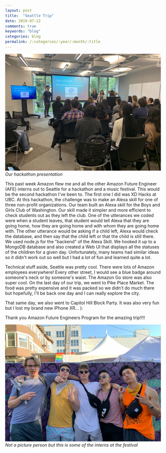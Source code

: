 ```yaml
---
layout: post
title:  "Seattle Trip"
date: 2019-07-22
comments: true
keywords: "blog"
categories: blog
permalink: /:categories/:year/:month/:title
---
```


![Hackathon](/assets/alexademo.jpg)
*Our hackathon presentation*

This past week Amazon flew me and all the other Amazon Future Engineer (AFE) interns out to Seattle for a hackathon and a music festival. This would be the second hackathon I've been to. The first one I did was XD Hacks at UBC. At this hackathon, the challenge was to make an Alexa skill for one of three non-profit organizations. Our team built an Alexa skill for the Boys and Girls Club of Washington. Our skill made it simpler and more efficient to check students out as they left the club. One of the utterances we coded were when a student leaves, that student would tell Alexa that they are going home, how they are going home and with whom they are going home with. The other utterance would be asking if a child left, Alexa would check the database, and then say that the child left or that the child is still there. We used node.js for the "backend" of the Alexa Skill. We hooked it up to a MongoDB database and also created a Web UI that displays all the statuses of the children for a given day. Unfortunately, many teams had similar ideas so it didn't work out so well but I had a lot of fun and learned quite a lot.

Technical stuff aside, Seattle was pretty cool. There were lots of Amazon employees everywhere! Every other street, I would see a blue badge around someone's neck or by someone's waist. The Amazon Go store was also super cool. On the last day of our trip, we went to Pike Place Market. The food was pretty expensive and it was packed so we didn't do much there but hopefully, I'll be back one day and I can really explore the city.

That same day, we also went to Capitol Hill Block Party. It was also very fun but I lost my brand new iPhone XR... ):

Thank you Amazon Future Engineers Program for the amazing trip!!!!

![Festival](/assets/amazonconcert.jpg)
*Not a picture person but this is some of the interns at the festival*